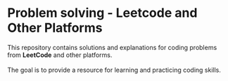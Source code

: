 # Problem solving - Leetcode and Other Platforms

This repository contains solutions and explanations for coding problems from **LeetCode** and other platforms. <br>
<br>
The goal is to provide a resource for learning and practicing coding skills. 
